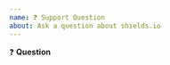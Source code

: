 ```yaml
---
name: ❓ Support Question
about: Ask a question about shields.io
---
```


:question: **Question**

<!--
Ask your question clearly and concisely.

#support on our [Discord](https://discordapp.com/invite/HjJCwm5)
is also a great place to ask questions and get help
-->

<!-- Love Shields? Please consider donating $10 to sustain our activities:
👉  https://opencollective.com/shields -->
